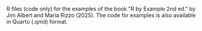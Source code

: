 R files (code only) for the examples of the book "R by Example 2nd ed." by Jim Albert and Maria Rizzo (2025). The code for examples is also available in Quarto (.qmd) format.
